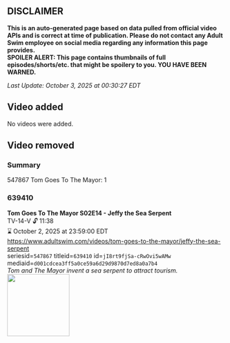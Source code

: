 ## DISCLAIMER
**This is an auto-generated page based on data pulled from official video APIs and is correct at time of publication. Please do not contact any Adult Swim employee on social media regarding any information this page provides.**  
**SPOILER ALERT: This page contains thumbnails of full episodes/shorts/etc. that might be spoilery to you. YOU HAVE BEEN WARNED.**  

_Last Update: October 3, 2025 at 00:30:27 EDT_
## Video added
No videos were added.  
## Video removed
### Summary
547867 Tom Goes To The Mayor: 1  
### 639410
**Tom Goes To The Mayor S02E14 - Jeffy the Sea Serpent**  
TV-14-V 🔓 11:38  
⌛ October 2, 2025 at 23:59:00 EDT  
https://www.adultswim.com/videos/tom-goes-to-the-mayor/jeffy-the-sea-serpent  
seriesid=`547867` titleid=`639410` id=`jI8rt9fjSa-cRwOvi5wAMw` mediaid=`d001cdcea3ff5a0ce59a6d29d9870d7ed8a0a7b4`  
_Tom and The Mayor invent a sea serpent to attract tourism._  
<a href="https://media.cdn.adultswim.com/uploads/20210107/thumbnails/2_2117957474-tgttm_027.jpg"><img src="https://media.cdn.adultswim.com/uploads/20210107/thumbnails/2_2117957474-tgttm_027.jpg" height="144px" /></a>
